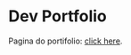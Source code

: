 # Dev Portfolio

Pagina do portifolio: [click here](https://marceloricoy.github.io/gamedevportfolio/#).
